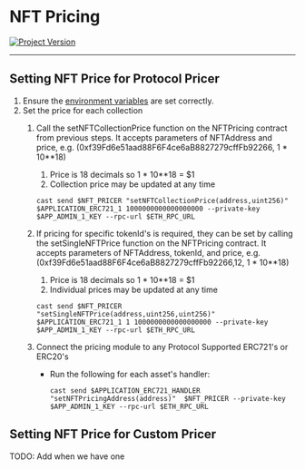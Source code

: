 # NFT Pricing
[![Project Version][version-image]][version-url]

---

## Setting NFT Price for Protocol Pricer

1.  Ensure the [environment variables][environment-url] are set correctly.
2.  Set the price for each collection
    1.  Call the setNFTCollectionPrice function on the NFTPricing contract from previous steps. It accepts parameters of NFTAddress and price, e.g. (0xf39Fd6e51aad88F6F4ce6aB8827279cffFb92266, 1 * 10**18)
        1.  Price is 18 decimals so 1 * 10**18 = $1
        2.  Collection price may be updated at any time
         ````
         cast send $NFT_PRICER "setNFTCollectionPrice(address,uint256)" $APPLICATION_ERC721_1 1000000000000000000 --private-key $APP_ADMIN_1_KEY --rpc-url $ETH_RPC_URL

         ````
    2.  If pricing for specific tokenId's is required, they can be set by calling the setSingleNFTPrice function on the NFTPricing contract. It accepts parameters of NFTAddress, tokenId, and price, e.g. (0xf39Fd6e51aad88F6F4ce6aB8827279cffFb92266,12, 1 * 10**18)
        1.  Price is 18 decimals so 1 * 10**18 = $1
        2.  Individual prices may be updated at any time    
         ````
         cast send $NFT_PRICER "setSingleNFTPrice(address,uint256,uint256)" $APPLICATION_ERC721_1 1 1000000000000000000 --private-key $APP_ADMIN_1_KEY --rpc-url $ETH_RPC_URL
         ````
    3. Connect the pricing module to any Protocol Supported ERC721's or ERC20's
   
        - Run the following for each asset's handler:
           ````
           cast send $APPLICATION_ERC721_HANDLER "setNFTPricingAddress(address)"  $NFT_PRICER --private-key $APP_ADMIN_1_KEY --rpc-url $ETH_RPC_URL
           ````



## Setting NFT Price for Custom Pricer

TODO: Add when we have one

<!-- These are the body links -->
[environment-url]: ../SET-ENVIRONMENT.md

<!-- These are the header links -->
[version-image]: https://img.shields.io/badge/Version-1.0.0-brightgreen?style=for-the-badge&logo=appveyor
[version-url]: https://github.com/thrackle-io/Tron